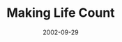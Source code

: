---
layout: message
category: message
series: "Living Out Loud"
title: "Making Life Count"
date: 2002-09-29
audio-description: "What does it mean to live out loud?"
audio: "http://s3.amazonaws.com/crossroadsaudiomessages/Making Life Count.mp3"
audio-title: "Making Life Count"
audio-duration: "38:24"
---